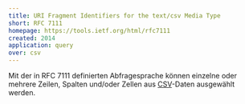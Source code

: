 ```yaml
---
title: URI Fragment Identifiers for the text/csv Media Type
short: RFC 7111
homepage: https://tools.ietf.org/html/rfc7111
created: 2014
application: query
over: csv
---
```


Mit der in RFC 7111 definierten Abfragesprache können einzelne oder mehrere Zeilen, Spalten und/oder Zellen aus [CSV](../csv)-Daten ausgewählt werden.
